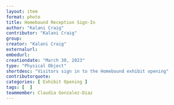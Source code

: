 ```yaml
---
layout: item
format: photo
title: Homebound Reception Sign-In
author: "Kalani Craig"
contributor: "Kalani Craig"
group: 
creator: "Kalani Craig"
externalurl: 
embedurl: 
creationdate: "March 30, 2023"
type: "Physical Object"
shortdesc: "Visitors sign in to the Homebound exhibit opening"
contributorquote: 
categories: [ Exhibit Opening ]
tags: [  ]
teammember: Claudia Gonzalez-Diaz
---
```

